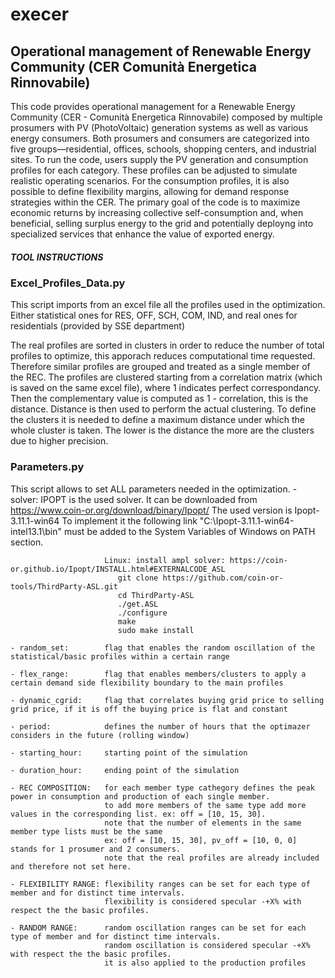 

# execer
## Operational management of Renewable Energy Community (CER Comunità Energetica Rinnovabile)
This code provides operational management for a Renewable Energy Community (CER - Comunità Energetica Rinnovabile) composed by multiple prosumers with PV (PhotoVoltaic) generation systems as well as various energy consumers. Both prosumers and consumers are categorized into five groups—residential, offices, schools, shopping centers, and industrial sites.
To run the code, users supply the PV generation and consumption profiles for each category. These profiles can be adjusted to simulate realistic operating scenarios. For the consumption profiles, it is also possible to define flexibility margins, allowing for demand response strategies within the CER.
The primary goal of the code is to maximize economic returns by increasing collective self-consumption and, when beneficial, selling surplus energy to the grid and potentially deployng into specialized services that enhance the value of exported energy.


##### TOOL INSTRUCTIONS ######



### Excel_Profiles_Data.py
This script imports from an excel file all the profiles used in the optimization.
Either statistical ones for RES, OFF, SCH, COM, IND, and real ones for residentials (provided by SSE department)

The real profiles are sorted in clusters in order to reduce the number of total profiles to optimize, this apporach
reduces computational time requested.
Therefore similar profiles are grouped and treated as a single member of the REC.
The profiles are clustered starting from a correlation matrix (which is saved on the same excel file), where 1 indicates
perfect correspondancy. Then the complementary value is computed as 1 - correlation, this is the distance.
Distance is then used to perform the actual clustering. To define the clusters it is needed to define a maximum distance
under which the whole cluster is taken. The lower is the distance the more are the clusters due to higher precision.



### Parameters.py
This script allows to set ALL parameters needed in the optimization.
    - solver:            IPOPT is the used solver.
                         It can be downloaded from https://www.coin-or.org/download/binary/Ipopt/
                         The used version is Ipopt-3.11.1-win64
                         To implement it the following link "C:\Ipopt-3.11.1-win64-intel13.1\bin" must be added to the
                         System Variables of Windows on PATH section.
                         
                         Linux: install ampl solver: https://coin-or.github.io/Ipopt/INSTALL.html#EXTERNALCODE_ASL
                            git clone https://github.com/coin-or-tools/ThirdParty-ASL.git
                            cd ThirdParty-ASL
                            ./get.ASL
                            ./configure
                            make
                            sudo make install

    - random_set:        flag that enables the random oscillation of the statistical/basic profiles within a certain range

    - flex_range:        flag that enables members/clusters to apply a certain demand side flexibility boundary to the main profiles

    - dynamic_cgrid:     flag that correlates buying grid price to selling grid price, if it is off the buying price is flat and constant

    - period:            defines the number of hours that the optimazer considers in the future (rolling window)

    - starting_hour:     starting point of the simulation

    - duration_hour:     ending point of the simulation

    - REC COMPOSITION:   for each member type cathegory defines the peak power in consumption and production of each single member.
                         to add more members of the same type add more values in the corresponding list. ex: off = [10, 15, 30].
                         note that the number of elements in the same member type lists must be the same
                         ex: off = [10, 15, 30], pv_off = [10, 0, 0] stands for 1 prosumer and 2 consumers.
                         note that the real profiles are already included and therefore not set here.

    - FLEXIBILITY RANGE: flexibility ranges can be set for each type of member and for distinct time intervals.
                         flexibility is considered specular -+X% with respect the the basic profiles.

    - RANDOM RANGE:      random oscillation ranges can be set for each type of member and for distinct time intervals.
                         random oscillation is considered specular -+X% with respect the the basic profiles.
                         it is also applied to the production profiles






